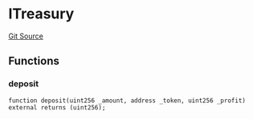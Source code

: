 # ITreasury
[Git Source](https://github.com/KlimaDAO/klimadao-solidity/blob/29fd912e7e35bfd36ad9c6e57c2a312d3aed3640/src/protocol/pKLIMA/ExercisepKLIMA.sol)


## Functions
### deposit


```solidity
function deposit(uint256 _amount, address _token, uint256 _profit) external returns (uint256);
```

